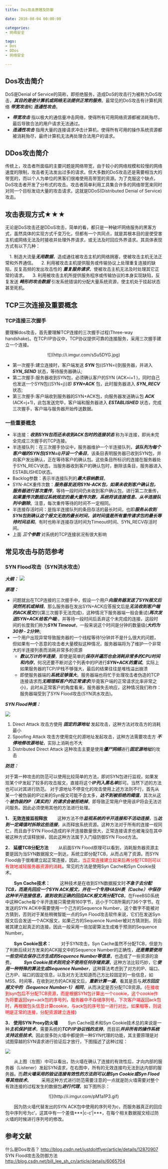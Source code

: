 ```yaml
---
title: Dos攻击原理及防御

date: 2016-08-04 00:00:00

categories:
- 网络安全

tags:
- Dos
- DDos
- 网络安全

---
```


## Dos攻击简介

DoS是Denial of Service的简称，即拒绝服务，造成DoS的攻击行为被称为DoS攻击，***其目的是使计算机或网络无法提供正常的服务***。最常见的DoS攻击有计算机网络 ***带宽攻击***和 ***连通性攻击***。

* ***带宽攻击*** 指以极大的通信量冲击网络，使得所有可用网络资源都被消耗殆尽，最后导致合法的用户请求无法通过。
* ***连通性攻击*** 指用大量的连接请求冲击计算机，使得所有可用的操作系统资源都被消耗殆尽，最终计算机无法再处理合法用户的请求。

## DDos攻击简介

传统上，攻击者所面临的主要问题是网络带宽，由于较小的网络规模和较慢的网络速度的限制，攻击者无法发出过多的请求。但大多数的DoS攻击还是需要相当大的带宽的，而以个人为单位的黑客们很难使用高带宽的资源。为了克服这个缺点，DoS攻击者开发了分布式的攻击。攻击者简单利用工具集合许多的网络带宽来同时对同一个目标发动大量的攻击请求，这就是DDoS(Distributed Denial of Service)攻击。

## 攻击表现方式★★★

无论是DoS攻击还是DDoS攻击，简单的看，都只是一种破坏网络服务的黑客方式，虽然具体的实现方式千变万化，但都有一个共同点，就是其根本目的是使受害主机或网络无法及时接收并处理外界请求，或无法及时回应外界请求。其具体表现方式有以下几种：

　1. 制造大流量***无用数据***，造成通往被攻击主机的网络拥塞，使被攻击主机无法正常和外界通信。
　2. 利用被攻击主机提供服务或传输协议上处理重复连接的缺陷，反复高频的发出攻击性的 ***重复服务请求***，使被攻击主机无法及时处理其它正常的请求。
　3. 利用被攻击主机所提供服务程序或传输协议的本身实现缺陷，反复发送 ***畸形的攻击数据*** 引发系统错误的分配大量系统资源，使主机处于挂起状态甚至死机。

## TCP三次连接及重要概念

### TCP连接三次握手

要理解dos攻击，首先要理解TCP连接的三次握手过程(Three-way handshake)。在TCP/IP协议中，TCP协议提供可靠的连接服务，采用三次握手建立一个连接。

<div align=center>
![](http://i.imgur.com/sSu5DYG.jpg)
</div>

* 第一次握手:建立连接时，客户端发送 ***SYN*** 包((SYN=i)到服务器，并进入 ***SYN_SEND*** 状态，等待服务器确认;
* 第二次握手:服务器收到SYN包，必须确认客户的SYN (ACK=i+1 )，同时自己也发送一个SYN包((SYN=j)}即 ***SYN+ACK*** 包，此时服务器进入 ***SYN_RECV*** 状态;
* 第三次握手:客户端收到服务器的SYN+ACK包，向服务器发送确认包 ***ACK*** (ACK=j+1)，此包发送完毕，客户端和服务器进入 ***ESTABLISHED*** 状态，完成三次握手，客户端与服务器开始传送数据。

### 一些重要概念

* 半连接：***收到SYN包而还未收到ACK包时的连接状态*** 称为半连接，即尚未完全完成三次握手的TCP连接。
* 半连接队列：在三次握手协议中，服务器维护一个半连接队列，***该队列为每个客户端的SYN包(SYN=i)开设一个条目***，该条目表明服务器已收到SYN包，并向客户发出确认，正在等待客户的确认包。这些条目所标识的连接在服务器处于SYN_RECV状态，当服务器收到客户的确认包时，删除该条目，服务器进入ESTABLISHED状态。
* Backlog参数：表示半连接队列的***最大容纳数目***。
* SYN-ACK重传次数：***服务器发送完SYN-ACK包，如果未收到客户确认包，服务器进行首次重传***，等待一段时间仍未收到客户确认包，进行第二次重传，***如果重传次数超过系统规定的最大重传次数，系统将该连接信息、从半连接队列中删除***。注意，每次重传等待的时间不一定相同。
* 半连接存活时间：是指半连接队列的条目存活的最长时间，也即***服务从收到SYN包到确认这个报文无效的最长时间，该时间值是所有重传请求包的最长等待时间总和***。有时也称半连接存活时间为Timeout时间、SYN_RECV存活时间。
* 上面 ***三个参数*** 对系统的TCP连接状况有很大影响

## 常见攻击与防范参考

### SYN Flood攻击（SYN洪水攻击）

***大纲：***
![](http://i.imgur.com/SKds3zZ.png)
<div style = "display:none;">
	<table cellspacing="0px">
		<tr><th>Dos攻击形式</th><th>解决方法</th></tr>
		<tr><td>1、固定源地址发起攻击</td><td>检测到某个IP地址发起较多报文，加入黑名单</td></tr>
		<tr><td>2、伪造IP地址进行攻击</td><td rowspan="2">方法1失效，原因：
	1、单个IP发送的SYN报文不会很多，达不到被拒绝的阈值
	2、伪装的IP若被拒绝到，正常用户使用该IP将会无法获得服务
	3、可以用三种解决方法方法，如下表</td></tr>
		<tr><td>3、僵尸网络固定源地址发起攻击</td></tr>
	</table>
	
	<table cellspacing=0px>
		<tr><th>解决方法</th><th>问题</th></tr>
		<tr><td>方法一：不断监视系统中连接队列，达到阈值就释放系统连接</td><td>入门级防御SYN Flood方法，正常连接也会淹没在其中而被释放</td></tr>
		<tr><td>方法二：延缓TCB分配</td><td>1、SYS Cache：cache（哈希表）中保存半连接信息，收到正确回应ACK后再分配TCB
	2、SYN cookie：根据SYN包按照一定的规则计算SYN+ACK包的初始序列。客户端返回ACK再次校验，若正确才分配TCB</td></tr>
		<tr><td>方法三：使用SYN Proxy防火墙</td><td>防火墙提供SYN代理，验证成功后才放行</td></tr>
	</table>
</div>

***原理：***

* 问题就出在TCP连接的三次握手中，假设一个用户***向服务器发送了SYN报文后突然死机或掉线***，那么服务器在发出SYN+ACK应答报文后是***无法收到客户端的ACK报文***的(第三次握手无法完成)，这种情况下服务器端一般会重试(***再次发送SYN+ACK给客户端***)，并等待一段时间后丢弃这个未完成的连接，这段时间的长度我们称为***SYN Timeout***，一般来说这个时间是分钟的数量级(***大约为30秒 - 2分钟***);
* 一个用户出现异常导致服务器的一个线程等待1分钟并不是什么很大的问题，但如果有一个恶意的攻击者大量模拟这种情况，服务器端将为了维护一个非常大的半连接列表而消耗非常多的资源
	* ***数以万计的半连接***，即使是简单的***保存并遍历也会消耗非常多的CPU时间和内存***，何况还要不断对这个列表中的IP进行***SYN+ACK的重试***。实际上如果服务器的TCP/IP栈不够强大，最后的结果往往是堆栈溢出崩溃
	* 即使服务器端的***系统足够强大***，服务器端也将忙于处理攻击者伪造的TCP连接请求而***无暇理睬客户的正常请求***(毕竟客户端的正常请求比率非常之小)，此时从正常客户的角度看来，服务器失去响应，这种情况我们称作：服务器端受到了SYN Flood攻击(SYN洪水攻击)。

***SYN Flood种类：***

![](http://i.imgur.com/jLdacJD.jpg)

1. Direct Attack 攻击方使用 ***固定的源地址*** 发起攻击，这种方法对攻击方的消耗最小
2. Spoofing Attack 攻击方使用变化的源地址发起攻击，这种方法需要攻击方 ***不停地修改源地址***，实际上消耗也不大
3. Distributed Direct Attack 这种攻击主要是使用***僵尸网络***进行***固定源地址***的攻击

***防范：***

对于第一种攻击的防范可以使用比较简单的方法，即对SYN包进行监视，如果发现某个IP发起了较多的攻击报文，直接将这个***IP列入黑名单***即可。当然下述的方法也可以对其进行防范。
对于源地址不停变化的攻击使用上述方法则不行，首先从某一个被伪装的IP过来的Syn报文可能不会太多，***达不到被拒绝的阈值***，其次从这个***被伪装的IP（真实的）的请求会被拒绝掉***，即导致正常用户使用该IP将会无法访问服务。因此必须使用其他的方法进行处理。

**1． 无效连接监视释放**
　　这种方法不停***监视系统的半开连接和不活动连接***，当***达到一定阈值时拆除这些连接***，从而释放系统资源。这种方法对于所有的连接一视同仁，而且由于SYN Flood造成的半开连接数量很大，正常连接请求也被淹没在其中被这种方式误释放掉，因此这种方法属于入门级防御SYN Flood方法。

**2． 延缓TCB分配方法**
　　从前面SYN Flood原理可以看到，消耗服务器资源主要是因为当SYN数据报文一到达，系统立即分配TCB，从而占用了资源。而SYN Flood由于很难建立起正常连接，因此，<font color="red">当正常连接建立起来后再分配TCB则可以有效地减轻服务器资源的消耗</font>。常见的方法是使用Syn Cache和Syn Cookie技术。

　　**Syn Cache技术：**
　　这种技术是在收到SYN数据报文时***不急于去分配TCB，而是先回应一个SYN ACK报文，并在一个专用HASH表（Cache）中保存这种半开连接信息，直到收到正确的回应ACK报文再分配TCB***。在FreeBSD系统中这种Cache每个半开连接只需使用160字节，远小于TCB所需的736个字节。在发送的SYN ACK中需要使用一个己方的Sequence Number，这个数字不能被对方猜到，否则对于某些稍微智能一点的Syn Flood攻击软件来说，它们在发送Syn报文后会发送一个ACK报文，如果己方的Sequence Number被对方猜测到，则会被其建立起真正的连接。因此一般采用一些加密算法生成难于预测的Sequence Number。

　　**Syn Cookie技术：**
　　对于SYN攻击，Syn Cache虽然不分配TCB，但是为了判断后续对方发来的ACK报文中的Sequence Number的正确性，***还是需要使用一些空间去保存己方生成的Sequence Number等信息***，也造成了一些资源的浪费。
　　***Syn Cookie技术则完全不使用任何存储资源***，这种方法比较巧妙，它***使用一种特殊的算法生成Sequence Number***，这种算法考虑到了对方的IP、端口、己方IP、端口的固定信息，以及对方无法知道而己方比较固定的一些信息，如MSS、时间等，在收到对方的ACK报文后，***重新计算一遍***，看其是否与***对方回应报文中的（Sequence Number-1）相同***，从而决定是否分配TCB资源。(<font color='red'>在接收到syn包后不分配TCB资源，而是根据SYN包计算出一个cookie，这个cookie作为将要返回syn+ack包的序号列，服务器中不存储序列号。下次客户端返回ack包时，再根据包头信息计算cookie，与ack包的序号加一进行对比，如果相等，则说明是正常的连接，分配资源建立连接</font>)

**3． 使用SYN Proxy防火墙**
　　Syn Cache技术和Syn Cookie技术总的来说是一种***主机保护技术***，需要系统的***TCP/IP协议栈的支持***，而目前***并非所有的操作系统支持这些技术***。因此很多防火墙中都提供一种SYN代理的功能，其主要原理是对试图穿越的SYN请求进行验证后才放行，下图描述了这种过程：

![](http://i.imgur.com/dR07Uvz.jpg)

　　从上图（左图）中可以看出，防火墙在确认了连接的有效性后，才向内部的服务器（Listener）发起SYN请求，在右图中，所有的无效连接均无法到达内部的服务器。而***防火墙采用的验证连接有效性的方法则可以是Syn Cookie或Syn Flood等其他技术***。
　　采用这种方式进行防范需要注意的一点就是防火墙需要对整个有效连接的过程发生的数据包***进行代理***，如下图所示：

<div align=center>
![](http://i.imgur.com/pM1a1P3.gif)
</div>

　　因为防火墙代替发出的SYN ACK包中使用的序列号为c，而服务器真正的回应包中序列号为c’，这其中有一个差值***|c-c’|***，在每个相关数据报文经过防火墙的时候进行序列号的修改。

## 参考文献
什么是Dos攻击？
http://blog.csdn.net/justdoitflyer/article/details/12870907
SYN Flood攻击及防御方法
http://blog.csdn.net/bill_lee_sh_cn/article/details/6065704

	
